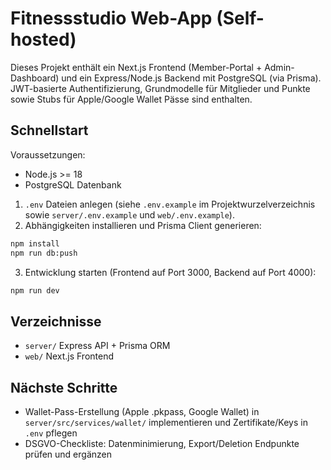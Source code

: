 # Fitnessstudio Web-App (Self-hosted)

Dieses Projekt enthält ein Next.js Frontend (Member-Portal + Admin-Dashboard) und ein Express/Node.js Backend mit PostgreSQL (via Prisma). JWT-basierte Authentifizierung, Grundmodelle für Mitglieder und Punkte sowie Stubs für Apple/Google Wallet Pässe sind enthalten.

## Schnellstart

Voraussetzungen:
- Node.js >= 18
- PostgreSQL Datenbank

1. `.env` Dateien anlegen (siehe `.env.example` im Projektwurzelverzeichnis sowie `server/.env.example` und `web/.env.example`).
2. Abhängigkeiten installieren und Prisma Client generieren:

```bash
npm install
npm run db:push
```

3. Entwicklung starten (Frontend auf Port 3000, Backend auf Port 4000):

```bash
npm run dev
```

## Verzeichnisse
- `server/` Express API + Prisma ORM
- `web/` Next.js Frontend

## Nächste Schritte
- Wallet-Pass-Erstellung (Apple .pkpass, Google Wallet) in `server/src/services/wallet/` implementieren und Zertifikate/Keys in `.env` pflegen
- DSGVO-Checkliste: Datenminimierung, Export/Deletion Endpunkte prüfen und ergänzen
